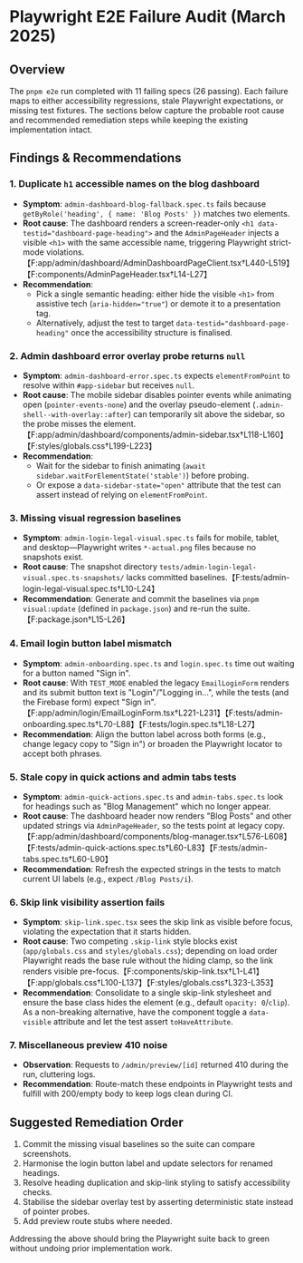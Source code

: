 # Playwright E2E Failure Audit (March 2025)

## Overview
The `pnpm e2e` run completed with 11 failing specs (26 passing). Each failure maps to either accessibility regressions, stale Playwright expectations, or missing test fixtures. The sections below capture the probable root cause and recommended remediation steps while keeping the existing implementation intact.

## Findings & Recommendations

### 1. Duplicate `h1` accessible names on the blog dashboard
- **Symptom**: `admin-dashboard-blog-fallback.spec.ts` fails because `getByRole('heading', { name: 'Blog Posts' })` matches two elements.
- **Root cause**: The dashboard renders a screen-reader-only `<h1 data-testid="dashboard-page-heading">` and the `AdminPageHeader` injects a visible `<h1>` with the same accessible name, triggering Playwright strict-mode violations.【F:app/admin/dashboard/AdminDashboardPageClient.tsx†L440-L519】【F:components/AdminPageHeader.tsx†L14-L27】
- **Recommendation**:
  - Pick a single semantic heading: either hide the visible `<h1>` from assistive tech (`aria-hidden="true"`) or demote it to a presentation tag.
  - Alternatively, adjust the test to target `data-testid="dashboard-page-heading"` once the accessibility structure is finalised.

### 2. Admin dashboard error overlay probe returns `null`
- **Symptom**: `admin-dashboard-error.spec.ts` expects `elementFromPoint` to resolve within `#app-sidebar` but receives `null`.
- **Root cause**: The mobile sidebar disables pointer events while animating open (`pointer-events-none`) and the overlay pseudo-element (`.admin-shell--with-overlay::after`) can temporarily sit above the sidebar, so the probe misses the element.【F:app/admin/dashboard/components/admin-sidebar.tsx†L118-L160】【F:styles/globals.css†L199-L223】
- **Recommendation**:
  - Wait for the sidebar to finish animating (`await sidebar.waitForElementState('stable')`) before probing.
  - Or expose a `data-sidebar-state="open"` attribute that the test can assert instead of relying on `elementFromPoint`.

### 3. Missing visual regression baselines
- **Symptom**: `admin-login-legal-visual.spec.ts` fails for mobile, tablet, and desktop—Playwright writes `*-actual.png` files because no snapshots exist.
- **Root cause**: The snapshot directory `tests/admin-login-legal-visual.spec.ts-snapshots/` lacks committed baselines.【F:tests/admin-login-legal-visual.spec.ts†L10-L24】
- **Recommendation**: Generate and commit the baselines via `pnpm visual:update` (defined in `package.json`) and re-run the suite.【F:package.json†L15-L26】

### 4. Email login button label mismatch
- **Symptom**: `admin-onboarding.spec.ts` and `login.spec.ts` time out waiting for a button named "Sign in".
- **Root cause**: With `TEST_MODE` enabled the legacy `EmailLoginForm` renders and its submit button text is "Login"/"Logging in…", while the tests (and the Firebase form) expect "Sign in".【F:app/admin/login/EmailLoginForm.tsx†L221-L231】【F:tests/admin-onboarding.spec.ts†L70-L88】【F:tests/login.spec.ts†L18-L27】
- **Recommendation**: Align the button label across both forms (e.g., change legacy copy to "Sign in") or broaden the Playwright locator to accept both phrases.

### 5. Stale copy in quick actions and admin tabs tests
- **Symptom**: `admin-quick-actions.spec.ts` and `admin-tabs.spec.ts` look for headings such as "Blog Management" which no longer appear.
- **Root cause**: The dashboard header now renders "Blog Posts" and other updated strings via `AdminPageHeader`, so the tests point at legacy copy.【F:app/admin/dashboard/components/blog-manager.tsx†L576-L608】【F:tests/admin-quick-actions.spec.ts†L60-L83】【F:tests/admin-tabs.spec.ts†L60-L90】
- **Recommendation**: Refresh the expected strings in the tests to match current UI labels (e.g., expect `/Blog Posts/i`).

### 6. Skip link visibility assertion fails
- **Symptom**: `skip-link.spec.tsx` sees the skip link as visible before focus, violating the expectation that it starts hidden.
- **Root cause**: Two competing `.skip-link` style blocks exist (`app/globals.css` and `styles/globals.css`); depending on load order Playwright reads the base rule without the hiding clamp, so the link renders visible pre-focus.【F:components/skip-link.tsx†L1-L41】【F:app/globals.css†L100-L137】【F:styles/globals.css†L323-L353】
- **Recommendation**: Consolidate to a single skip-link stylesheet and ensure the base class hides the element (e.g., default `opacity: 0`/`clip`). As a non-breaking alternative, have the component toggle a `data-visible` attribute and let the test assert `toHaveAttribute`.

### 7. Miscellaneous preview 410 noise
- **Observation**: Requests to `/admin/preview/[id]` returned 410 during the run, cluttering logs.
- **Recommendation**: Route-match these endpoints in Playwright tests and fulfill with 200/empty body to keep logs clean during CI.

## Suggested Remediation Order
1. Commit the missing visual baselines so the suite can compare screenshots.
2. Harmonise the login button label and update selectors for renamed headings.
3. Resolve heading duplication and skip-link styling to satisfy accessibility checks.
4. Stabilise the sidebar overlay test by asserting deterministic state instead of pointer probes.
5. Add preview route stubs where needed.

Addressing the above should bring the Playwright suite back to green without undoing prior implementation work.
